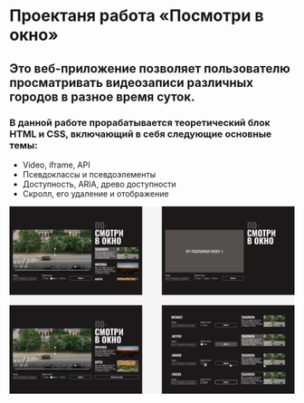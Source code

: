 # Проектаня работа «Посмотри в окно» 
## Это веб-приложение позволяет пользователю просматривать видеозаписи различных городов в разное время суток.
### В данной работе прорабатывается теоретический блок HTML и CSS, включающий в себя следующие основные темы:

+ Video, iframe, API
+ Псевдоклассы и псевдоэлементы 
+ Доступность, ARIA, древо доступности
+ Скролл, его удаление и отображение 
  
![Внешний вид проекта](images/PVO.png)